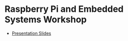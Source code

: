 # Raspberry Pi and Embedded Systems Workshop

- [Presentation Slides](https://drive.google.com/open?id=1C9mzZoO_9jFckaVfyIHLnFMJKBAU4Wm7Pgva0E6YB8U)